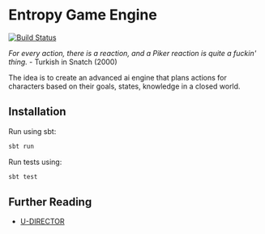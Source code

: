 # Entropy Game Engine
[![Build Status](https://travis-ci.org/ErikGartner/game-ai.svg?branch=master)](https://travis-ci.org/ErikGartner/game-ai)

*For every action, there is a reaction, and a Piker reaction is quite a fuckin' thing.* - Turkish in Snatch (2000)

The idea is to create an advanced ai engine that plans actions for characters
based on their goals, states, knowledge in a closed world.

## Installation

Run using sbt:
```bash
sbt run
```

Run tests using:
```bash
sbt test
```

## Further Reading

- [U-DIRECTOR](http://dl.acm.org/citation.cfm?id=1160808)
